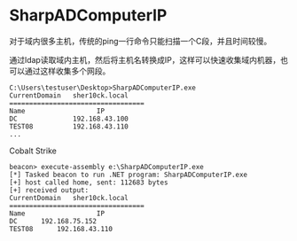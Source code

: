 # SharpADComputerIP
对于域内很多主机，传统的ping一行命令只能扫描一个C段，并且时间较慢。

通过ldap读取域内主机，然后将主机名转换成IP，这样可以快速收集域内机器，也可以通过这样收集多个网段。


```
C:\Users\testuser\Desktop>SharpADComputerIP.exe
CurrentDomain   sher10ck.local
==================================
Name                  IP
DC              192.168.43.100
TEST08          192.168.43.110
...
```

Cobalt Strike
```
beacon> execute-assembly e:\SharpADComputerIP.exe
[*] Tasked beacon to run .NET program: SharpADComputerIP.exe
[+] host called home, sent: 112683 bytes
[+] received output:
CurrentDomain	sher10ck.local
==================================
Name                  IP
DC		192.168.75.152
TEST08		192.168.43.110
```
